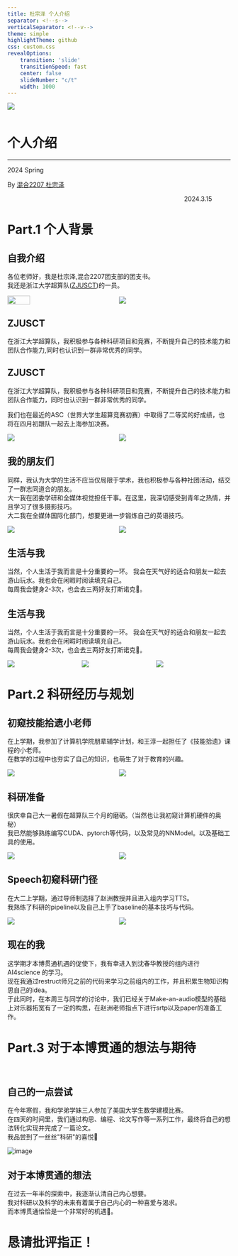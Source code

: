 ```yaml
---
title: 杜宗泽 个人介绍
separator: <!--s-->
verticalSeparator: <!--v-->
theme: simple
highlightTheme: github
css: custom.css
revealOptions:
    transition: 'slide'
    transitionSpeed: fast
    center: false
    slideNumber: "c/t"
    width: 1000
---
```


<div class="middle center">
<div style="width: 100%">
<img src="graph/logo.png" style="margin-bottom: 1em">

# 个人介绍

<hr/>

2024 Spring

By [混合2207 杜宗泽](https://github.com/Yaoyaolingbro)

<div style="text-align: right; margin-top: 1em;">
<p>2024.3.15&emsp;&emsp;&emsp;</p>
</div>


</div>
</div>

<!--s-->

<div class="middle center">
<div style="width: 100%">

# Part.1 个人背景

</div>
</div>

<!--v-->

## 自我介绍
各位老师好，我是杜宗泽,混合2207团支部的团支书。<br>
我还是浙江大学超算队([ZJUSCT](https://www.zjusct.io/))的一员。

<div style="display: flex; align-items: center;">
    <div style="flex: 1;">
        <img src="graph/DSC_2174.jpg" style="width: 45%; height: 60%; bottom: 0; left: 100;">
    </div>
    <div style="flex: 1;">
        <img src="graph/20240314193716.png">
    </div>
</div>

<!--v-->

## ZJUSCT

<p>在浙江大学超算队，我积极参与各种科研项目和竞赛，不断提升自己的技术能力和团队合作能力,同时也认识到一群非常优秀的同学。</p>

<!--v-->

## ZJUSCT

<p>在浙江大学超算队，我积极参与各种科研项目和竞赛，不断提升自己的技术能力和团队合作能力，同时也认识到一群非常优秀的同学。</p>

<p>我们也在最近的ASC（世界大学生超算竞赛初赛）中取得了二等奖的好成绩，也将在四月初跟队一起去上海参加决赛。</p>

<div style="display: flex; align-items: center;">
    <div style="flex: 1;">
        <img src="graph/20240314203619.png">
    </div>
    <div style="flex: 1;">
        <img src="graph/20240314203339.png">
    </div>
</div>
<!--v-->

## 我的朋友们
同样，我认为大学的生活不应当仅局限于学术，我也积极参与各种社团活动，结交了一群志同道合的朋友。<br>
大一我在团委学研和全媒体视觉担任干事。在这里，我深切感受到青年之热情，并且学习了很多摄影技巧。<br>
大二我在全媒体国际化部门，想要更进一步锻炼自己的英语技巧。
<div style="display: flex; align-items: center;">
    <div style="flex: 1;">
        <img src="graph/IMG_1038.JPG">
    </div>
    <div style="flex: 1;">
        <img src="graph/group.png">
    </div>
</div>

<!--v-->

## 生活与我
当然，个人生活于我而言是十分重要的一环。
我会在天气好的适合和朋友一起去游山玩水。我也会在闲暇时阅读填充自己。<br>
每周我会健身2-3次，也会去三两好友打斯诺克🎱。


<!--v-->

## 生活与我
当然，个人生活于我而言是十分重要的一环。
我会在天气好的适合和朋友一起去游山玩水。我也会在闲暇时阅读填充自己。<br>
每周我会健身2-3次，也会去三两好友打斯诺克🎱。

<div style="display: flex; align-items: center;">
    <div style="flex: 1;">
        <img src="graph/body.png">
    </div>
    <div style="flex: 1;">
        <img src="graph/image.png">
    </div>
    <div style="flex: 1;">
        <img src="graph/bili.png">
    </div>
</div>

<!--s-->
<div class="middle center">
<div style="width: 100%">


# Part.2 科研经历与规划

</div>
</div>

<!--v-->

## 初窥技能拾遗小老师
在上学期，我参加了计算机学院朋辈辅学计划，和王淳一起担任了《技能拾遗》课程的小老师。<br>
在教学的过程中也夯实了自己的知识，也萌生了对于教育的兴趣。

<div style="display: flex; align-items: center;">
    <div style="flex: 1;">
        <img src="graph/20240314210708.png">
    </div>
    <div style="flex: 1;">
        <img src="graph/20240314212813.png">
    </div>
</div>

<!--v-->

## 科研准备
很庆幸自己大一暑假在超算队三个月的磨砺。（当然也让我初窥计算机硬件的奥秘）<br>
我已然能够熟练编写CUDA、pytorch等代码，以及常见的NNModel。以及基础工具的使用。
<div style="display: flex; align-items: center;">
    <div style="flex: 1;">
        <img src="graph/20240314211740.png">
    </div>
    <div style="flex: 1;">
        <img src="graph/20240314211327.png">
    </div>
</div>

<!--v-->


## Speech初窥科研门径
在大二上学期，通过导师制选择了赵洲教授并且进入组内学习TTS。<br>
我熟练了科研的pipeline以及自己上手了baseline的基本技巧与代码。
<div style="display: flex; align-items: center;">
    <div style="flex: 1;">
        <img src="graph/20240314212150.png"> 
    </div>
    <div style="flex: 1;">
        <img src="graph/20240314212223.png">
    </div>
</div>

<!--v-->

## 现在的我
这学期才本博贯通机遇的促使下，我有幸进入到沈春华教授的组内进行 AI4science 的学习。<br>
现在我通过restruct师兄之前的代码来学习之前组内的工作，并且积累生物知识构思自己的idea。<br>
于此同时，在本周三与同学的讨论中，我们已经关于Make-an-audio模型的基础上对乐器拓宽有了一定的构思，在赵洲老师指点下进行srtp以及paper的准备工作。



<!--s-->

<div class="middle center">
<div style="width: 100%">

# Part.3 对于本博贯通的想法与期待

​</div>
</div>

<!--v-->
## 自己的一点尝试

在今年寒假，我和学弟学妹三人参加了美国大学生数学建模比赛。<br>
在四天的时间里，我们通过构思、编程、论文写作等一系列工作，最终将自己的想法转化实现并完成了一篇论文。<br>
我品尝到了一丝丝"科研"的喜悦🥳

<!--v-->

![image](graph/20240314221828.png)

<!--v-->


## 对于本博贯通的想法
在过去一年半的探索中，我逐渐认清自己内心想要。<br>
我对科研以及科学的未来有着属于自己内心的一种喜爱与渴求。<br>
而本博贯通恰恰是一个非常好的机遇🎉。

<!--s-->

<div class="middle center">

<div style="width: 100%">

# 恳请批评指正！

</div>

</div>





















